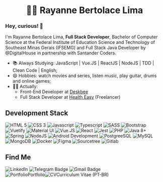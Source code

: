 <div>
  <div align="center">
    <h1>
      <g-emoji class="g-emoji" alias="woman_technologist"
        fallback-src="https://github.githubassets.com/images/icons/emoji/unicode/1f469-1f4bb.png">👩&zwj;💻</g-emoji>
      Rayanne Bertolace Lima
    </h1>
  </div>
  <div align="left">
    <h3>Hey, curious! <g-emoji class="g-emoji" alias="wave"
        fallback-src="https://github.githubassets.com/images/icons/emoji/unicode/1f44b.png">👋</g-emoji>
    </h3>
    <p>
      I'm Rayanne Bertolace Lima, <b>Full Stack Developer</b>, Bachelor of Computer Science at the Federal Institute of
      Education Science and Technology of Southeast Minas Gerais (IFSEMG) and Full Stack Java Developer by @DigitalHouse
      in partnership with Santander Coders.
    </p>
  </div>
  <div>
    <ul>
      <li>
        <g-emoji class="g-emoji" alias="books"
          fallback-src="https://github.githubassets.com/images/icons/emoji/unicode/1f4da.png">📚</g-emoji>
        Always Studying: JavaScript | Vue.JS | ReactJS | NodeJS | TDD | Clean Code | English;
      </li>
      <li>
        <g-emoji class="g-emoji" alias="smile"
          fallback-src="https://github.githubassets.com/images/icons/emoji/unicode/1f604.png">😄</g-emoji>
        Hobbies: watch movies and series, listen music, play guitar, drums and online games;
      </li>
      <li>
        <g-emoji class="g-emoji" alias="woman_technologist"
        fallback-src="https://github.githubassets.com/images/icons/emoji/unicode/1f469-1f4bb.png">👩&zwj;💻</g-emoji>
        Actually: 
        <ul>
          <li>Front-End Developer at <a href="https://deskbee.co/" target="_blank">Deskbee </a></li>
          <li>Full Stack Developer at <a href="https://www.healtheasy.com.br/" target="_blank">Health Easy</a> (Freelancer)</li>
        </ul>
      </li>
    </ul>
  </div>
  <div align="left">
    <h2>Development Stack</h2>
    <img src="https://img.icons8.com/color/48/000000/html-5.png" title="HTML 5" />
    <img src="https://img.icons8.com/color/48/000000/css3.png" title="CSS 3" />
    <img src="https://img.icons8.com/color/48/000000/javascript.png" title="Javascript" />
    <img src="https://img.icons8.com/color/48/000000/typescript.png" title="Typescript" />
    <img src="https://img.icons8.com/color/48/sass-avatar.png" title="SASS" />
    <img src="https://img.icons8.com/color/48/000000/bootstrap.png" title="Bootstrap" />
    <img src="https://img.icons8.com/windows/48/a5b5c3/vuetify.png" title="Vuetify" />
    <img src="https://img.icons8.com/color/48/material-ui.png" title="Material UI" />
    <img src="https://img.icons8.com/color/48/000000/vue-js.png" title="Vue.JS" />
    <img src="https://img.icons8.com/color/48/000000/react-native.png" title="React" />
    <img src="https://img.icons8.com/external-tal-revivo-shadow-tal-revivo/48/external-jest-can-collect-code-coverage-information-from-entire-projects-logo-shadow-tal-revivo.png" title="Jest" />    
    <img src="https://img.icons8.com/color/48/000000/php.png" title="PHP" />
    <img src="https://img.icons8.com/color/48/000000/java-coffee-cup-logo.png" title="Java 8+" />
    <img src="https://img.icons8.com/color/48/000000/spring-logo.png" title="Spring" />
    <img src="https://img.icons8.com/color/48/000000/nodejs.png" title="NodeJS" />
    <img src="https://img.icons8.com/color/48/000000/android-os.png" title="Android Development" />
    <img src="https://img.icons8.com/color/48/000000/postgreesql.png" title="PostgreeSQL" />
    <img src="https://img.icons8.com/external-tal-revivo-color-tal-revivo/48/external-mysql-an-open-source-relational-database-management-system-logo-color-tal-revivo.png" title="MySQL" />
    <img src="https://img.icons8.com/color/48/000000/mongodb.png" title="MongoDB" />    
    <img src="https://img.icons8.com/color/48/docker.png" title="Docker" />
    <img src="https://img.icons8.com/color/48/figma--v1.png" title="Figma" />
    <img src="https://img.icons8.com/external-tal-revivo-shadow-tal-revivo/48/external-sourcetree-is-a-nice-alternative-to-the-git-command-line-logo-shadow-tal-revivo.png" title="Sourcetree" />
    <img src="https://img.icons8.com/color/48/gitlab.png" title="Gitlab" />
  </div>
  <div align="left">
    <h2>Find Me</h2>
    <a href="https://www.linkedin.com/in/rayanneblima" target="_blank" style="text-decoration: none">
      <img        src="https://camo.githubusercontent.com/0271c9f903c82d91b19ebd8458901d7c61ce1528/68747470733a2f2f696d672e736869656c64732e696f2f62616467652f4c696e6b6564496e2d2532333030373742352e7376673f267374796c653d666c61742d737175617265266c6f676f3d6c696e6b6564696e266c6f676f436f6c6f723d7768697465"
        alt="LinkedIn"
        data-canonical-src="https://img.shields.io/badge/LinkedIn-%230077B5.svg?&amp;style=flat-square&amp;logo=linkedin&amp;logoColor=white"
        style="max-width:100%;">
    </a>
    <a href="https://t.me/rayanneblima" target="_blank" style="text-decoration: none">
      <img
        src="https://camo.githubusercontent.com/627a4a98478d460b2acca139a9b5e0face41aa4c/68747470733a2f2f696d672e736869656c64732e696f2f62616467652f2d54656c656772616d2d3163613066313f7374796c653d666c61742d737175617265266c6162656c436f6c6f723d316361306631266c6f676f3d74656c656772616d266c6f676f436f6c6f723d7768697465266c696e6b3d68747470733a2f2f742e6d652f6c75636173676462"
        alt="Telegram Badge"
        data-canonical-src="https://img.shields.io/badge/-Telegram-1ca0f1?style=flat-square&amp;labelColor=1ca0f1&amp;logo=telegram&amp;logoColor=white&amp;"
        style="
        max-width:100%;">
    </a>
    <a href="mailto:rayanne22a@gmail.com" target="_blank" style="text-decoration: none"><img
        src="https://camo.githubusercontent.com/2ddaca6465df34255a9431f5ebb85ca440d06625/68747470733a2f2f696d672e736869656c64732e696f2f62616467652f2d476d61696c2d6331343433383f7374796c653d666c61742d737175617265266c6f676f3d476d61696c266c6f676f436f6c6f723d7768697465266c696e6b3d6d61696c746f3a6c75636173676462697474656e636f75727440676d61696c2e636f6d"
        alt="Gmail Badge"
        data-canonical-src="https://img.shields.io/badge/-Gmail-c14438?style=flat-square&amp;logo=Gmail&amp;logoColor=white&amp;"
        style="
        max-width:100%;">
    </a>
    </br>
    <div style="display: flex; align-items: center">
      <img src="https://img.icons8.com/external-dreamstale-green-shadow-dreamstale/36/external-www-seo-media-dreamstale-green-shadow-dreamstale.png" title="Portfolio" />
      <a href="https://rayanneblima.github.io/" target="_blank" style="text-decoration: none">
        Portfolio
      </a>
      <img src="https://img.icons8.com/external-kiranshastry-gradient-kiranshastry/36/external-curriculum-management-kiranshastry-gradient-kiranshastry-3.png" title="CV" />
      <a href="https://bityli.com/curriculo-rayanneblima" target="_blank" style="text-decoration: none">Curriculum Vitae
        (PT-BR)
      </a>
    </div>
  </div>
</div>
